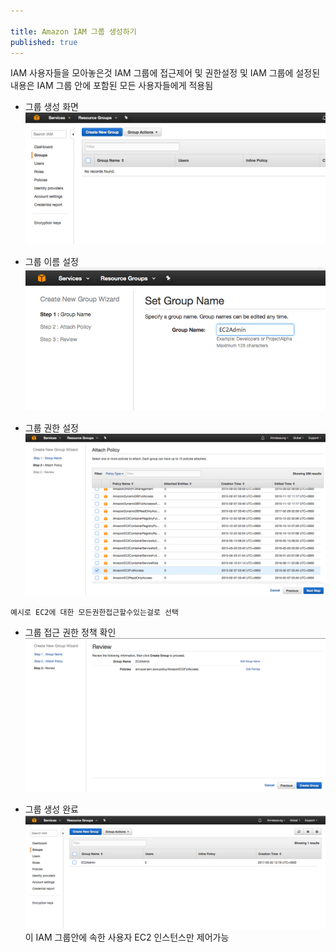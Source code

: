 ```yaml
---

title: Amazon IAM 그룹 생성하기
published: true
---
```



IAM 사용자들을 모아놓은것 IAM 그룹에 접근제어 및 권한설정 및 IAM 그룹에 설정된 내용은 IAM 그룹 안에 포함된 모든 사용자들에게 적용됨

- 그룹 생성 화면 
![](/assets/imgs/2017/05/02/iam-group-create-01-20170502.png)

- 그룹 이름 설정 
![](/assets/imgs/2017/05/02/iam-group-create-02-20170502.png)

- 그룹 권한 설정 
![](/assets/imgs/2017/05/02/iam-group-create-03-20170502.png)

`예시로 EC2에 대한 모든권한접근할수있는걸로 선택`

- 그룹 접근 권한 정책 확인 
![](/assets/imgs/2017/05/02/iam-group-create-04-20170502.png)

- 그룹 생성 완료 
![](/assets/imgs/2017/05/02/iam-group-create-05-20170502.png)
이 IAM 그룹안에 속한 사용자 EC2 인스턴스만 제어가능